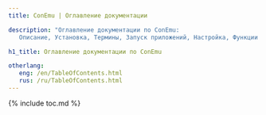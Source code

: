 ```yaml
---
title: ConEmu | Оглавление документации

description: "Оглавление документации по ConEmu:
   Описание, Установка, Термины, Запуск приложений, Настройка, Функции и др."

h1_title: Оглавление документации по ConEmu

otherlang:
   eng: /en/TableOfContents.html
   rus: /ru/TableOfContents.html
---
```


{% include toc.md %}

